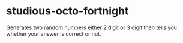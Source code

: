 # studious-octo-fortnight
Generates two random numbers either 2 digit or 3 digit then tells you whether your answer is correct or not.
